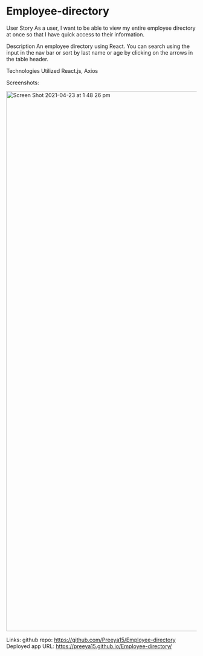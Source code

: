 # Employee-directory

User Story
As a user, I want to be able to view my entire employee directory at once so that I have quick access to their information.

Description
An employee directory using React. You can search using the input in the nav bar or sort by last name or age by clicking on the arrows in the table header.

Technologies Utilized
React.js, Axios

Screenshots:

<img width="1424" alt="Screen Shot 2021-04-23 at 1 48 26 pm" src="https://user-images.githubusercontent.com/73766339/115815681-ba902780-a43a-11eb-9528-4b3a026c5520.png">

Links:
github repo:  https://github.com/Preeya15/Employee-directory
Deployed app URL:  https://preeya15.github.io/Employee-directory/